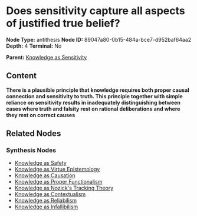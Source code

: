 # Does sensitivity capture all aspects of justified true belief?

**Node Type:** antithesis
**Node ID:** 89047a80-0b15-484a-bce7-d952baf64aa2
**Depth:** 4
**Terminal:** No

**Parent:** [Knowledge as Sensitivity](knowledge-as-sensitivity-synthesis-1738ce48-90fb-4893-b2db-0e9507c85fd2.md)

## Content

**There is a plausible principle that knowledge requires both proper causal connection and sensitivity to truth. This principle together with simple reliance on sensitivity results in inadequately distinguishing between cases where truth and falsity rest on rational deliberations and where they rest on correct causes**

## Related Nodes

### Synthesis Nodes

- [Knowledge as Safety](knowledge-as-safety-synthesis-67ad4cd2-e9f8-4945-9887-34f137abdb9e.md)
- [Knowledge as Virtue Epistemology](knowledge-as-virtue-epistemology-synthesis-7082d112-26d6-43c6-9b27-b8ee2df6a86a.md)
- [Knowledge as Causation](knowledge-as-causation-synthesis-da2cbe2d-6206-463e-9816-cb1164fbb074.md)
- [Knowledge as Proper Functionalism](knowledge-as-proper-functionalism-synthesis-b374d9b6-2d89-467b-89d0-31721ef0748e.md)
- [Knowledge as Nozick's Tracking Theory](knowledge-as-nozicks-tracking-theory-synthesis-16f82585-57d8-4506-9de9-bbe1819de965.md)
- [Knowledge as Contextualism](knowledge-as-contextualism-synthesis-9cbf93e9-6d6f-4556-8c87-2cd783239a61.md)
- [Knowledge as Reliabilism](knowledge-as-reliabilism-synthesis-57046721-9bfe-44c2-8b8e-3d311925302a.md)
- [Knowledge as Infallibilism](knowledge-as-infallibilism-synthesis-22046034-69ee-47f8-83b6-41fc1fb16a5f.md)
